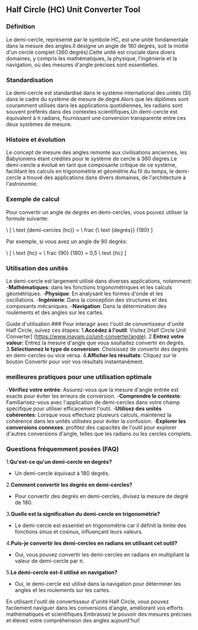 ## Half Circle (HC) Unit Converter Tool

### Définition
Le demi-cercle, représenté par le symbole HC, est une unité fondamentale dans la mesure des angles.Il désigne un angle de 180 degrés, soit la moitié d'un cercle complet (360 degrés).Cette unité est cruciale dans divers domaines, y compris les mathématiques, la physique, l'ingénierie et la navigation, où des mesures d'angle précises sont essentielles.

### Standardisation
Le demi-cercle est standardisé dans le système international des unités (SI) dans le cadre du système de mesure de degré.Alors que les diplômes sont couramment utilisés dans les applications quotidiennes, les radians sont souvent préférés dans des contextes scientifiques.Un demi-cercle est équivalent à π radians, fournissant une conversion transparente entre ces deux systèmes de mesure.

### Histoire et évolution
Le concept de mesure des angles remonte aux civilisations anciennes, les Babyloniens étant crédités pour le système de cercle à 360 degrés.Le demi-cercle a évolué en tant que composante critique de ce système, facilitant les calculs en trigonométrie et géométrie.Au fil du temps, le demi-cercle a trouvé des applications dans divers domaines, de l'architecture à l'astronomie.

### Exemple de calcul
Pour convertir un angle de degrés en demi-cercles, vous pouvez utiliser la formule suivante:

\ [
\ text {demi-cercles (hc)} = \ frac {\ text {degrés}} {180}
\]

Par exemple, si vous avez un angle de 90 degrés:

\ [
\ text {hc} = \ frac {90} {180} = 0,5 \ text {hc}
\]

### Utilisation des unités
Le demi-cercle est largement utilisé dans diverses applications, notamment:
-**Mathématiques**: dans les fonctions trigonométriques et les calculs géométriques.
-**Physique**: En analysant les formes d'onde et les oscillations.
-**Ingénierie**: Dans la conception des structures et des composants mécaniques.
-**Navigation**: Dans la détermination des roulements et des angles sur les cartes.

Guide d'utilisation ###
Pour interagir avec l'outil de convertisseur d'unité Half Circle, suivez ces étapes:
1.**Accédez à l'outil**: Visitez [Half Circle Unit Converter] (https://www.inayam.co/unit-converter/angle).
2.**Entrez votre valeur**: Entrez la mesure d'angle que vous souhaitez convertir en degrés.
3.**Sélectionnez le type de conversion**: Choisissez de convertir des degrés en demi-cercles ou vice versa.
4.**Afficher les résultats**: Cliquez sur le bouton Convertir pour voir vos résultats instantanément.

### meilleures pratiques pour une utilisation optimale
-**Vérifiez votre entrée**: Assurez-vous que la mesure d'angle entrée est exacte pour éviter les erreurs de conversion.
-**Comprendre le contexte**: Familiarisez-vous avec l'application de demi-cercles dans votre champ spécifique pour utiliser efficacement l'outil.
-**Utilisez des unités cohérentes**: Lorsque vous effectuez plusieurs calculs, maintenez la cohérence dans les unités utilisées pour éviter la confusion.
-**Explorer les conversions connexes**: profitez des capacités de l'outil pour explorer d'autres conversions d'angle, telles que les radians ou les cercles complets.

### Questions fréquemment posées (FAQ)

1.**Qu'est-ce qu'un demi-cercle en degrés?**
- Un demi-cercle équivaut à 180 degrés.

2.**Comment convertir les degrés en demi-cercles?**
- Pour convertir des degrés en demi-cercles, divisez la mesure de degré de 180.

3.**Quelle est la signification du demi-cercle en trigonométrie?**
- Le demi-cercle est essentiel en trigonométrie car il définit la limite des fonctions sinus et cosinus, influençant leurs valeurs.

4.**Puis-je convertir les demi-cercles en radians en utilisant cet outil?**
- Oui, vous pouvez convertir les demi-cercles en radians en multipliant la valeur de demi-cercle par π.

5.**Le demi-cercle est-il utilisé en navigation?**
- Oui, le demi-cercle est utilisé dans la navigation pour déterminer les angles et les roulements sur les cartes.

En utilisant l'outil de convertisseur d'unité Half Circle, vous pouvez facilement naviguer dans les conversions d'angle, améliorant vos efforts mathématiques et scientifiques.Embrassez le pouvoir des mesures précises et élevez votre compréhension des angles aujourd'hui!